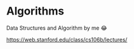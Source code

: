 # Algorithms
Data Structures and Algorithm by me 😂

https://web.stanford.edu/class/cs106b/lectures/
